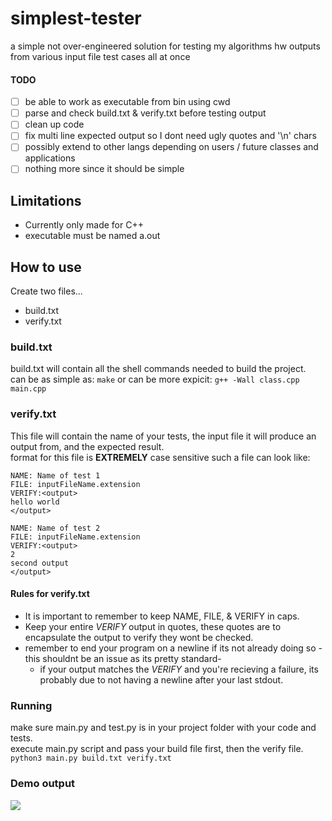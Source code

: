 # simplest-tester
a simple not over-engineered solution for testing my algorithms hw outputs from various input file test cases all at once


#### TODO
- [ ] be able to work as executable from bin using cwd
- [ ] parse and check build.txt & verify.txt before testing output
- [ ] clean up code
- [ ] fix multi line expected output so I dont need ugly quotes and '\n' chars
- [ ] possibly extend to other langs depending on users / future classes and applications 
- [ ] nothing more since it should be simple

## Limitations
* Currently only made for C++
* executable must be named a.out 


## How to use
Create two files...
* build.txt
* verify.txt

### build.txt
build.txt will contain all the shell commands needed to build the project.  
can be as simple as: ```make```
or can be more expicit: ```g++ -Wall class.cpp main.cpp```

### verify.txt
This file will contain the name of your tests, the input file it will produce an output from, and the expected result.   
format for this file is **EXTREMELY** case sensitive
such a file can look like:    
```
NAME: Name of test 1 
FILE: inputFileName.extension 
VERIFY:<output>
hello world
</output>

NAME: Name of test 2 
FILE: inputFileName.extension 
VERIFY:<output>
2
second output
</output>
```
#### Rules for verify.txt
* It is important to remember to keep NAME, FILE, & VERIFY in caps.  
* Keep your entire *VERIFY* output in quotes, these quotes are to encapsulate the output to verify they wont be checked.  
* remember to end your program on a newline if its not already doing so -this shouldnt be an issue as its pretty standard-  
  * if your output matches the *VERIFY* and you're recieving a failure, its probably due to not having a newline after your last stdout.  

### Running
make sure main.py and test.py is in your project folder with your code and tests.  
execute main.py script and pass your build file first, then the verify file. 
``` python3 main.py build.txt verify.txt ```

### Demo output
<img src="https://raw.githubusercontent.com/alexshelto/simplest-tester/main/screenshot/output.png"/>


